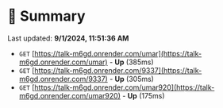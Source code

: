 # 📖 Summary
Last updated: **9/1/2024, 11:51:36 AM**

- `GET` [https://talk-m6gd.onrender.com/umar](https://talk-m6gd.onrender.com/umar) - **Up** (385ms)
- `GET` [https://talk-m6gd.onrender.com/9337](https://talk-m6gd.onrender.com/9337) - **Up** (305ms)
- `GET` [https://talk-m6gd.onrender.com/umar920](https://talk-m6gd.onrender.com/umar920) - **Up** (175ms)
